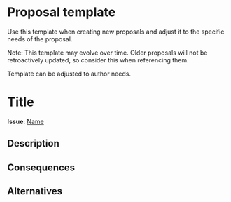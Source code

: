 # Proposal template

Use this template when creating new proposals and adjust it to the specific needs of the proposal.  

Note: This template may evolve over time. Older proposals will not be retroactively updated, so consider this when referencing them.

Template can be adjusted to author needs.

# Title

**Issue**: [Name](link)  

<!-- Provide a concise, descriptive title for the proposal -->

## Description

<!-- Clearly describe the changes being proposed. Include details such as the purpose, scope, and expected impact. -->

## Consequences

<!-- Outline the trade-offs and potential consequences of implementing this change.  
Explain why the benefits outweigh the drawbacks. -->

## Alternatives

<!-- Describe alternative approaches considered and why they were ultimately not chosen.  
Provide reasoning to show how the proposed approach is preferable. -->
